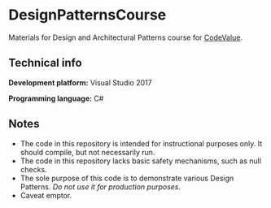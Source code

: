 # DesignPatternsCourse
Materials for Design and Architectural Patterns course for <a href="https://codevalue.net/" target="_blank">CodeValue</a>.

## Technical info
**Development platform:** Visual Studio 2017

**Programming language:** C#

## Notes
* The code in this repository is intended for instructional purposes only. It should compile, but not necessarily run.
* The code in this repository lacks basic safety mechanisms, such as null checks.
* The sole purpose of this code is to demonstrate various Design Patterns. *Do not use it for production purposes.*
* Caveat emptor.
